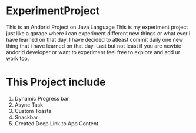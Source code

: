 # ExperimentProject
 This is an Andorid Project on Java Language
 This is my experiment project just like a garage where i can experiment different new things or what ever i have learned on that       day.
 I have decided to atleast commit daily one new thing that i have learned on that day.
 Last but not least if you are newbie andorid developer or want to experiment feel free to explore and add ur work too.

# This Project include
1) Dynamic Progress bar
2) Async Task
3) Custom Toasts
4) Snackbar
5) Created Deep Link to App Content
